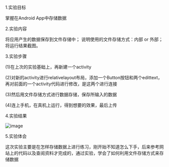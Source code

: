 1.实验目标

掌握在Android App中存储数据

2.实验内容

将应用产生的数据保存到文件存储中；
说明使用的文件存储方式：内部 or 外部；
将运行结果截图。

3.实验步骤

(1)在上次的实验基础上，再新建一个activity

(2)对新的activity进行relativelayout布局，添加一个Button按钮和两个edittext，再对前面的一个activity代码进行修改，是这两个进行连接

(3)然后用文件存储方式进行数据存储，保存所输入的数据

(4)连上手机，在真机上运行，得到想要的效果，最后上传

4.实验结果

![image](https://github.com/zrh116/android-labs-2018/blob/master/Soft1614080902116/%E5%AE%9E%E9%AA%8C5.jpg)

5.实验体会

这次实验主要是在怎样存储数据上进行练习，刚开始不知道怎么下手，后来参考网站上的代码以及查阅资料才完成的，通过实验，学会了如何利用文件存储方式来存储数据
